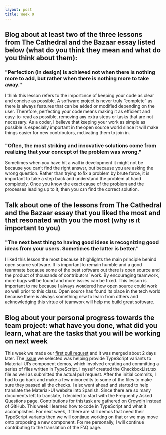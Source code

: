 ```yaml
---
layout: post
title: Week 9
---
```


## Blog about at least two of the three lessons from The Cathedral and the Bazaar essay listed below (what do you think they mean and what do you think about them):

### "Perfection (in design) is achieved not when there is nothing more to add, but rather when there is nothing more to take away."

I think this lesson refers to the importance of keeping your code as clear and concise as possible. A software project is never truly “complete” as there is always features that can be added or modified depending on the user. Therefore, perfecting your code means making it as efficient and easy-to-read as possible, removing any extra steps or tasks that are not necessary. As a coder, I believe that keeping your work as simple as possible is especially important in the open source world since it will make things easier for new contributors, motivating them to join in.

### "Often, the most striking and innovative solutions come from realizing that your concept of the problem was wrong."

Sometimes when you have hit a wall in development it might not be because you can’t find the right answer, but because you are asking the wrong question. Rather than trying to fix a problem by brute force, it is important to take a step back and understand the problem at hand completely. Once you know the exact cause of the problem and the processes leading up to it, then you can find the correct solution. 

## Talk about one of the lessons from The Cathedral and the Bazaar essay that you liked the most and that resonated with you the most (why is it important to you)

### "The next best thing to having good ideas is recognizing good ideas from your users. Sometimes the latter is better."

I liked this lesson the most because it highlights the main principle behind open source software. It is important to remain humble and a good teammate because some of the best software out there is open source and the product of thousands of contributors’ work. By encouraging teamwork, more bugs will be found and more issues can be fixed. This lesson is important to me because I always wondered how open source could work so well prior to this class. Open source has found its place in the tech world because there is always something new to learn from others and acknowledging this virtue of teamwork will help me build great software. 

## Blog about your personal progress towards the team project: what have you done, what did you learn, what are the tasks that you will be working on next week

This week we made our [first pull request](https://github.com/mui-org/material-ui/pull/15323) and it was merged about 2 days later. The [issue](https://github.com/mui-org/material-ui/issues/14897) we selected was helping provide TypeScript variants to Material-UI’s component demos, which involved creating and committing a series of files written in TypeScript. I myself created the CheckboxList.tsx file as well as submitted the actual pull request. After the initial commits, I had to go back and make a few minor edits to some of the files to make sure they passed all the checks. I also went ahead and started to help translate the Material-UI website into Spanish. Since there are so many documents left to translate, I decided to start with the Frequently Asked Questions page. Contributions for this task are gathered on [Crowdin](https://crowdin.com/profile/bh1505/activity) instead of GitHub. This week I learned how to code in TypeScript and what it accomplishes. For next week, if there are still demos that need their TypeScript variants then we will continue working on that or we may move onto proposing a new component. For me personally, I will continue contributing to the translation of the FAQ page.
